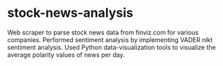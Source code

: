 # stock-news-analysis

Web scraper to parse stock news data from finviz.com for various companies. 
Performed sentiment analysis by implementing VADER nlkt sentiment analysis. 
Used Python data-visualization tools to visualize the average polarity values of news per day.
